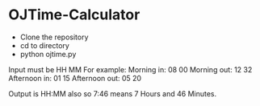 # OJTime-Calculator

- Clone the repository
- cd to directory
- python ojtime.py

Input must be HH MM
For example:
Morning in: 08 00
Morning out: 12 32
Afternoon in: 01 15
Afternoon out: 05 20

Output is HH:MM also so 7:46 means 7 Hours and 46 Minutes.
